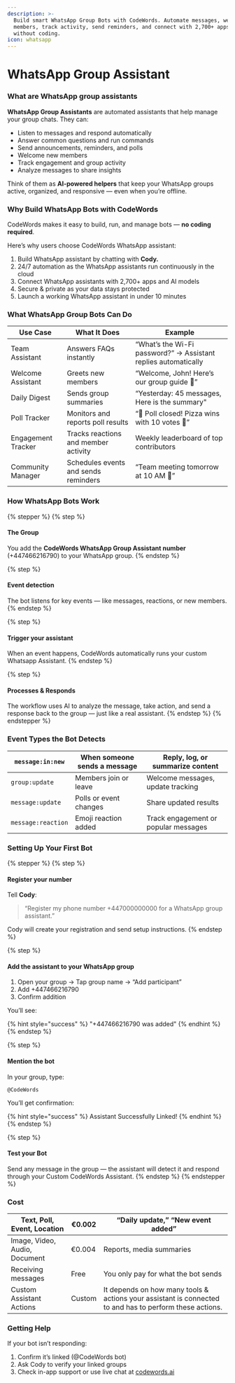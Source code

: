 ```yaml
---
description: >-
  Build smart WhatsApp Group Bots with CodeWords. Automate messages, welcome
  members, track activity, send reminders, and connect with 2,700+ apps — all
  without coding.
icon: whatsapp
---
```


# WhatsApp Group Assistant

### What are WhatsApp group assistants

**WhatsApp Group Assistants** are automated assistants that help manage your group chats. They can:

* Listen to messages and respond automatically
* Answer common questions and run commands
* Send announcements, reminders, and polls
* Welcome new members
* Track engagement and group activity
* Analyze messages to share insights

Think of them as **AI-powered helpers** that keep your WhatsApp groups active, organized, and responsive — even when you’re offline.

### **Why Build WhatsApp Bots with CodeWords**

CodeWords makes it easy to build, run, and manage bots — **no coding required**.

Here’s why users choose CodeWords WhatsApp assistant:

1. Build WhatsApp assistant by chatting with **Cody.**
2. 24/7 automation as the WhatsApp assistants run continuously in the cloud
3. Connect WhatsApp assistants with 2,700+ apps and AI models
4. Secure & private as your data stays protected
5. Launch a working WhatsApp assistant in under 10 minutes

### **What WhatsApp Group Bots Can Do**

| Use Case           | What It Does                         | Example                                                        |
| ------------------ | ------------------------------------ | -------------------------------------------------------------- |
| Team Assistant     | Answers FAQs instantly               | “What’s the Wi-Fi password?” → Assistant replies automatically |
| Welcome Assistant  | Greets new members                   | “Welcome, John! Here’s our group guide 📘”                     |
| Daily Digest       | Sends group summaries                | “Yesterday: 45 messages, Here is the summary"                  |
| Poll Tracker       | Monitors and reports poll results    | “🎉 Poll closed! Pizza wins with 10 votes 🍕”                  |
| Engagement Tracker | Tracks reactions and member activity | Weekly leaderboard of top contributors                         |
| Community Manager  | Schedules events and sends reminders | “Team meeting tomorrow at 10 AM 📅”                            |

### **How WhatsApp Bots Work**

{% stepper %}
{% step %}
#### The Group

You add the **CodeWords WhatsApp Group Assistant number** (+447466216790) to your WhatsApp group.
{% endstep %}

{% step %}
#### Event detection

The bot listens for key events — like messages, reactions, or new members.
{% endstep %}

{% step %}
#### Trigger your assistant

When an event happens, CodeWords automatically runs your custom Whatsapp Assistant.
{% endstep %}

{% step %}
#### Processes & Responds

The workflow uses AI to analyze the message, take action, and send a response back to the group — just like a real assistant.
{% endstep %}
{% endstepper %}

### **Event Types the Bot Detects**

| `message:in:new`   | When someone sends a message | Reply, log, or summarize content     |
| ------------------ | ---------------------------- | ------------------------------------ |
| `group:update`     | Members join or leave        | Welcome messages, update tracking    |
| `message:update`   | Polls or event changes       | Share updated results                |
| `message:reaction` | Emoji reaction added         | Track engagement or popular messages |

### **Setting Up Your First Bot**

{% stepper %}
{% step %}
#### Register your number

Tell **Cody**:

> “Register my phone number +447000000000 for a WhatsApp group assistant.”

Cody will create your registration and send setup instructions.
{% endstep %}

{% step %}
#### Add the assistant to your WhatsApp group

1. Open your group → Tap group name → “Add participant”
2. Add +447466216790
3. Confirm addition

You’ll see:

{% hint style="success" %}
"+447466216790 was added"
{% endhint %}
{% endstep %}

{% step %}
#### Mention the bot

In your group, type:

```
@CodeWords
```

You’ll get confirmation:

{% hint style="success" %}
Assistant Successfully Linked!
{% endhint %}
{% endstep %}

{% step %}
#### Test your Bot

Send any message in the group — the assistant will detect it and respond through your Custom CodeWords Assistant.
{% endstep %}
{% endstepper %}

### Cost

| Text, Poll, Event, Location   | €0.002 | “Daily update,” “New event added”                                                                       |
| ----------------------------- | ------ | ------------------------------------------------------------------------------------------------------- |
| Image, Video, Audio, Document | €0.004 | Reports, media summaries                                                                                |
| Receiving messages            | Free   | You only pay for what the bot sends                                                                     |
| Custom Assistant  Actions     | Custom | It depends on how many tools & actions your assistant is connected to and has to perform these actions. |

### Getting Help

If your bot isn’t responding:

1. Confirm it’s linked (@CodeWords bot)
2. Ask Cody to verify your linked groups
3. Check in-app support or use live chat at [codewords.ai](https://codewords.agemo.ai/)

